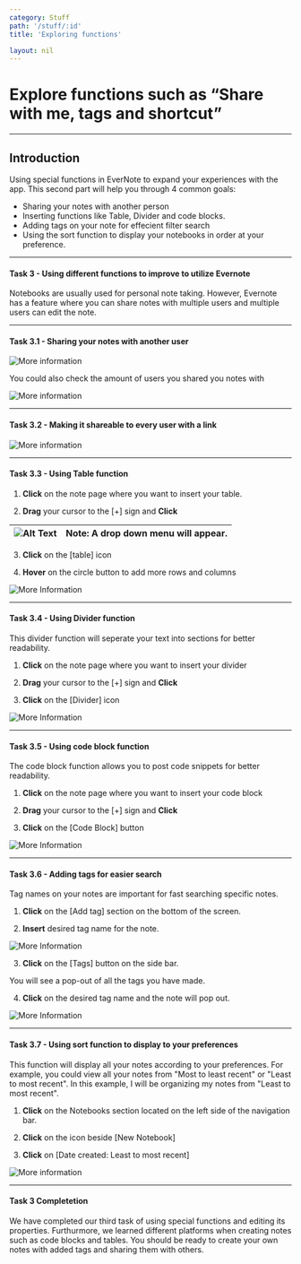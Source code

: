 ```yaml
---
category: Stuff
path: '/stuff/:id'
title: 'Exploring functions'

layout: nil
---
```


# Explore functions such as “Share with me, tags and shortcut”

___

## Introduction

Using special functions in EverNote to expand your experiences with the app. This second part will help you through 4 common goals:

- Sharing your notes with another person
- Inserting functions like Table, Divider and code blocks.
- Adding tags on your note for effecient filter search
- Using the sort function to display your notebooks in order at your preference.

___

#### Task 3 - Using different functions to improve to utilize Evernote

Notebooks are usually used for personal note taking. However, Evernote has a feature where you can share notes with multiple users and multiple users can edit the note.

___

#### Task 3.1 - Sharing your notes with another user

![More information](https://media.giphy.com/media/hTOBbJmE4MqY8DIeFM/giphy.gif)

You could also check the amount of users you shared you notes with

![More information](https://media.giphy.com/media/VdEBihMw9u0DZsSwhW/giphy.gif)

___

#### Task 3.2 - Making it shareable to every user with a link

![More information](https://media.giphy.com/media/WREsjBYlZ6maz8Ihua/giphy.gif)

___

#### Task 3.3 - Using Table function

1. **Click** on the note page where you want to insert your table.

2. **Drag** your cursor to the [+] sign and **Click**

![Alt Text](https://camo.githubusercontent.com/286e1fcebde431e2e1a9738db7b24446221c7f9c/68747470733a2f2f6d656469612e67697068792e636f6d2f6d656469612f59523246704c44485170556365796a327a502f67697068792e676966) | Note: A drop down menu will appear.
--- | --- |

3. **Click** on the [table] icon

4. **Hover** on the circle button to add more rows and columns

![More Information](https://media.giphy.com/media/Jq7PNie5WfAoX7QJnB/giphy.gif)

___

#### Task 3.4 - Using Divider function

This divider function will seperate your text into sections for better readability.

1. **Click** on the note page where you want to insert your divider

2. **Drag** your cursor to the [+] sign and **Click**

3. **Click** on the [Divider] icon

![More Information](https://media.giphy.com/media/QxGQKoCdNcm8ncZh40/giphy.gif)

___

#### Task 3.5 - Using code block function

The code block function allows you to post code snippets for better readability.

1. **Click** on the note page where you want to insert your code block

2. **Drag** your cursor to the [+] sign and **Click**

3. **Click** on the [Code Block] button

![More Information](https://media.giphy.com/media/SskhcftptamsAVO5f1/giphy.gif)

___

#### Task 3.6 - Adding tags for easier search

Tag names on your notes are important for fast searching specific notes.

1. **Click** on the [Add tag] section on the bottom of the screen.

2. **Insert** desired tag name for the note.

![More Information](https://media.giphy.com/media/lp8G2E9paNj4wEQBk0/giphy.gif)

3. **Click** on the [Tags] button on the side bar.

You will see a pop-out of all the tags you have made.

4. **Click** on the desired tag name and the note will pop out.

![More Information](https://media.giphy.com/media/TEuJji4lUGEjOtHRqu/giphy.gif)

___

#### Task 3.7 - Using sort function to display to your preferences

This function will display all your notes according to your preferences.
For example, you could view all your notes from "Most to least recent" or "Least to most recent".
In this example, I will be organizing my notes from "Least to most recent".

1. **Click** on the Notebooks section located on the left side of the navigation bar.

2. **Click** on the icon beside [New Notebook]

3. **Click** on [Date created: Least to most recent]

![More information](https://media.giphy.com/media/h2Z4fH47HGRVRrEX0K/giphy.gif)

___

#### Task 3 Completetion

We have completed our third task of using special functions and editing its properties. Furthurmore, we learned different platforms when creating notes such as code blocks and tables. You should be ready to create your own notes with added tags and sharing them with others.
